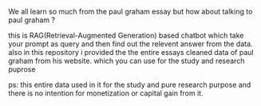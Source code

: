 We all learn so much from the paul graham essay but how about talking to paul graham ? 

this is RAG(Retrieval-Augmented Generation) based chatbot which take your prompt as query and then find out the relevent answer from the data.
also in this repository i provided the the entire essays cleaned data of paul graham from his website. which you can use for the study and research puprose


ps: this entire data used in it for the study and pure research purpose and there is no intention for monetization or capital gain from it.
